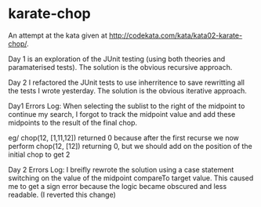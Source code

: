 # karate-chop

An attempt at the kata given at http://codekata.com/kata/kata02-karate-chop/.

Day 1 is an exploration of the JUnit testing (using both theories and paramaterised tests). 
The solution is the obvious recursive approach.

Day 2 I refactored the JUnit tests to use inherritence to save rewritting all the tests I wrote yesterday. 
The solution is the obvious iterative approach.

Day1 Errors Log:
When selecting the sublist to the right of the midpoint to continue my search, I forgot to track the midpoint value and add these midpoints to the result of the final chop. 

eg/ chop(12, [1,11,12]) returned 0 because after the first recurse we now perform chop(12, [12]) returning 0, but we should add on the position of the initial chop to get 2


Day 2 Errors Log:
I breifly rewrote the solution using a case statement switching on the value of the midpoint compareTo target value. 
This caused me to get a sign error because the logic became obscured and less readable. (I reverted this change)
